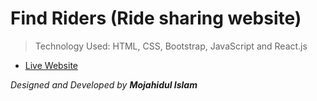 # Find Riders (Ride sharing website)

>Technology Used: HTML, CSS, Bootstrap, JavaScript and React.js    

* [Live Website](https://find-riders-7458e.web.app/ "Homepage")

_Designed and Developed by **Mojahidul Islam**_
